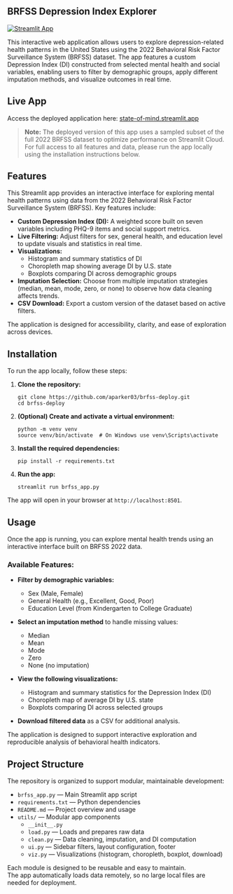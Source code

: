 ## BRFSS Depression Index Explorer

[![Streamlit App](https://img.shields.io/badge/launch-app-brightgreen)](https://state-of-mind.streamlit.app/)

This interactive web application allows users to explore depression-related health patterns in the United States using the 2022 Behavioral Risk Factor Surveillance System (BRFSS) dataset. The app features a custom Depression Index (DI) constructed from selected mental health and social variables, enabling users to filter by demographic groups, apply different imputation methods, and visualize outcomes in real time.

## Live App

Access the deployed application here: [state-of-mind.streamlit.app](https://state-of-mind.streamlit.app/)

> **Note:** The deployed version of this app uses a sampled subset of the full 2022 BRFSS dataset to optimize performance on Streamlit Cloud.  
> For full access to all features and data, please run the app locally using the installation instructions below.

## Features

This Streamlit app provides an interactive interface for exploring mental health patterns using data from the 2022 Behavioral Risk Factor Surveillance System (BRFSS). Key features include:

- **Custom Depression Index (DI):** A weighted score built on seven variables including PHQ-9 items and social support metrics.
- **Live Filtering:** Adjust filters for sex, general health, and education level to update visuals and statistics in real time.
- **Visualizations:**
  - Histogram and summary statistics of DI
  - Choropleth map showing average DI by U.S. state
  - Boxplots comparing DI across demographic groups
- **Imputation Selection:** Choose from multiple imputation strategies (median, mean, mode, zero, or none) to observe how data cleaning affects trends.
- **CSV Download:** Export a custom version of the dataset based on active filters.

The application is designed for accessibility, clarity, and ease of exploration across devices.

## Installation

To run the app locally, follow these steps:

1. **Clone the repository:**

    ```
    git clone https://github.com/aparker03/brfss-deploy.git
    cd brfss-deploy
    ```

2. **(Optional) Create and activate a virtual environment:**

    ```
    python -m venv venv
    source venv/bin/activate  # On Windows use venv\Scripts\activate
    ```

3. **Install the required dependencies:**

    ```
    pip install -r requirements.txt
    ```

4. **Run the app:**

    ```
    streamlit run brfss_app.py
    ```

The app will open in your browser at `http://localhost:8501`.

## Usage

Once the app is running, you can explore mental health trends using an interactive interface built on BRFSS 2022 data.

### Available Features:

- **Filter by demographic variables:**
  - Sex (Male, Female)
  - General Health (e.g., Excellent, Good, Poor)
  - Education Level (from Kindergarten to College Graduate)

- **Select an imputation method** to handle missing values:
  - Median
  - Mean
  - Mode
  - Zero
  - None (no imputation)

- **View the following visualizations:**
  - Histogram and summary statistics for the Depression Index (DI)
  - Choropleth map of average DI by U.S. state
  - Boxplots comparing DI across selected groups

- **Download filtered data** as a CSV for additional analysis.

The application is designed to support interactive exploration and reproducible analysis of behavioral health indicators.

## Project Structure

The repository is organized to support modular, maintainable development:

- `brfss_app.py` — Main Streamlit app script  
- `requirements.txt` — Python dependencies  
- `README.md` — Project overview and usage  
- `utils/` — Modular app components  
  - `__init__.py`  
  - `load.py` — Loads and prepares raw data  
  - `clean.py` — Data cleaning, imputation, and DI computation  
  - `ui.py` — Sidebar filters, layout configuration, footer  
  - `viz.py` — Visualizations (histogram, choropleth, boxplot, download)  

Each module is designed to be reusable and easy to maintain.  
The app automatically loads data remotely, so no large local files are needed for deployment.
